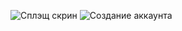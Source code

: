 
![Сплэщ скрин](https://github.com/siyovushchik1414/Moscow-State-University-Classes/blob/main/Practice/%D0%A4%D0%BE%D1%82%D0%BE%D0%B3%D1%80%D0%B0%D1%84%D0%B8%D0%B8/Github/image_2023-08-28_15-18-57.png)
![Создание аккаунта](https://github.com/siyovushchik1414/Moscow-State-University-Classes/blob/main/Practice/Фотографии/Github/image_2023-08-28_15-42-02%20(2).png)
